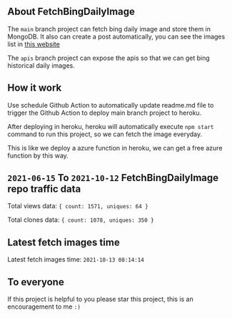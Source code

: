 ## About FetchBingDailyImage

The `main` branch project can fetch bing daily image and store them in MongoDB.
It also can create a post automatically, you can see the images list in [this website](https://oursalbum.netlify.app)

The `apis` branch project can expose the apis so that we can get bing historical daily images.

## How it work

Use schedule Github Action to automatically update readme.md file to trigger the Github Action to deploy main branch project to heroku.

After deploying in heroku, heroku will automatically execute `npm start` command to run this project, so we can fetch the image everyday.

This is like we deploy a azure function in heroku, we can get a free azure function by this way.

## `2021-06-15` To `2021-10-12` FetchBingDailyImage repo traffic data

Total views data: `{ count: 1571, uniques: 64 }`

Total clones data: `{ count: 1078, uniques: 350 }`

## Latest fetch images time

Latest fetch images time: `2021-10-13 08:14:14`

## To everyone

If this project is helpful to you please star this project, this is an encouragement to me `:)`



